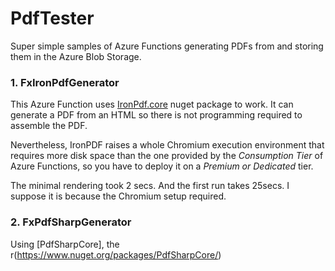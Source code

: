 # PdfTester
Super simple samples of Azure Functions generating PDFs from  and storing them in the Azure Blob Storage.

### 1. FxIronPdfGenerator

This Azure Function uses [IronPdf.core](https://ironpdf.com/) nuget package to work. It can generate a PDF from an HTML so there is not programming required to assemble the PDF.

Nevertheless, IronPDF raises a whole Chromium execution environment that requires more disk space than the one provided by the *Consumption Tier* of Azure Functions, so you have to deploy it on a *Premium or Dedicated* tier.

The minimal rendering took 2 secs. And the first run takes 25secs. I suppose it is because the Chromium setup required.

### 2. FxPdfSharpGenerator
Using [PdfSharpCore], the r(https://www.nuget.org/packages/PdfSharpCore/)

<!--stackedit_data:
eyJoaXN0b3J5IjpbMTkzNTk2NjkzOSwxOTUxMzIyMjQ2XX0=
-->